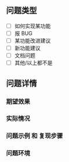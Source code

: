 <!--
    感谢 使用 Okam !
    Okam技术和问题交流 QQ 群： `728460911`，入群备注：okam

    提 ISSUE 之前，建议：
    * 更新到最新版本，看是否能解决？
    * 看一下教程文档: https://ecomfe.github.io/okam/#/ ，看是否能解决？
    * 搜一下已有 ISSUE，看是否有帮助？
-->

## 问题类型

<!-- 在以下选项中写上 [x] -->

* [ ] 如何实现某功能
* [ ] 报 BUG
* [ ] 某功能改进建议
* [ ] 新功能建议
* [ ] 文档问题
* [ ] 其他/以上都不是

## 问题详情

<!-- ... -->

### 期望效果

<!-- ... -->

### 实际情况

<!-- ... -->

### 问题示例 和 复现步骤

<!-- ... -->


### 问题环境
<!--
okam 相关包版本
    如：
    `okam-core` 版本:
    `okam-build` 版本:
    `okam-cli` 版本(若是用 `cli` 构建的):
-->

<!--
运行环境
    如：
    百度小程序开发工具 or 真机？
    微信小程序开发工具 or 真机？
    支付宝小程序开发工具 or 真机？
    ... ?
-->
